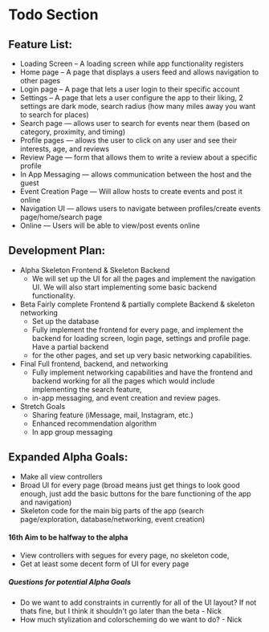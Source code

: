 # Todo Section

## Feature List:

- Loading Screen – A loading screen while app functionality registers
- Home page – A page that displays a users feed and allows navigation to other pages
- Login page – A page that lets a user login to their specific account
- Settings – A page that lets a user configure the app to their liking, 2 settings are dark mode, search radius (how many miles away you want to search for places)
- Search page — allows user to search for events near them (based on category, proximity, and timing)
- Profile pages — allows the user to click on any user and see their interests, age, and reviews
- Review Page — form that allows them to write a review about a specific profile 
- In App Messaging — allows communication between the host and the guest
- Event Creation Page — Will allow hosts to create events and post it online
- Navigation UI — allows users to navigate between profiles/create events page/home/search page
- Online — Users will be able to view/post events online

## Development Plan: 
- Alpha Skeleton Frontend & Skeleton Backend
  - We will set up the UI for all the pages and implement the navigation UI. We will also start implementing some basic backend functionality.
- Beta Fairly complete Frontend & partially complete Backend & skeleton networking
  - Set up the database 
  - Fully implement the frontend for every page, and implement the backend for loading screen, login page, settings and profile page. Have a partial backend
  -  for the other pages, and set up very basic networking capabilities.
- Final Full frontend, backend, and networking
  - Fully implement networking capabilities and have the frontend and backend working for all the pages which would include implementing the search feature, 
  - in-app messaging, and event creation and review pages.
- Stretch Goals
  - Sharing feature (iMessage, mail, Instagram, etc.)
  - Enhanced recommendation algorithm
  - In app group messaging


## Expanded Alpha Goals:
- Make all view controllers
- Broad UI for every page (broad means just get things to look good enough,  just add the basic buttons for the bare functioning of the app and navigation)
- Skeleton code for the main big parts of the app (search page/exploration, database/networking, event creation)
#### 16th Aim to be halfway to the alpha
- View controllers with segues for every page, no skeleton code, 
- Get at least some decent form of UI for every page
##### Questions for potential Alpha Goals
- Do we want to add constraints in currently for all of the UI layout? If not thats fine, but I think it shouldn't go later than the beta - Nick
- How much stylization and colorscheming do we want to do? - Nick

